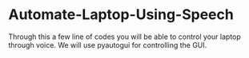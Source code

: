 # Automate-Laptop-Using-Speech

Through this a few line of codes you will be able to control your laptop through voice. We will use pyautogui for controlling the GUI.
